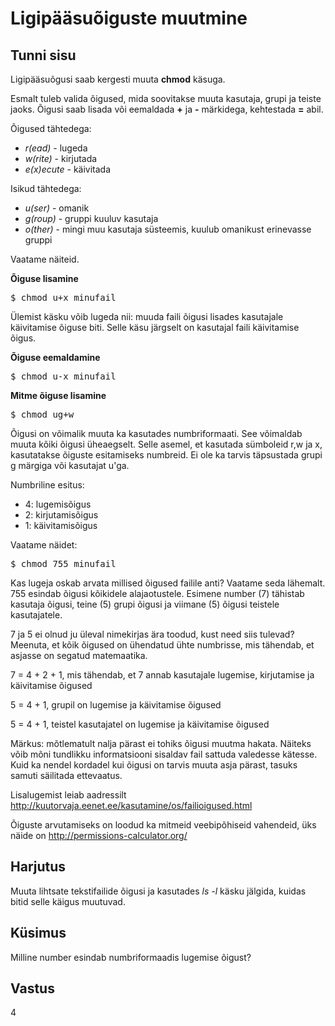 # Ligipääsuõiguste muutmine

## Tunni sisu

Ligipääsuõgusi saab kergesti muuta <b>chmod</b> käsuga.

Esmalt tuleb valida õigused, mida soovitakse muuta kasutaja, grupi ja teiste jaoks. Õigusi saab lisada või eemaldada <b>+</b> ja <b>-</b> märkidega, kehtestada <b>=</b> abil.

Õigused tähtedega:
* <i>r(ead)</i> - lugeda
* <i>w(rite)</i> - kirjutada
* <i>e(x)ecute</i> - käivitada

Isikud tähtedega:
* <i>u(ser)</i> - omanik
* <i>g(roup)</i> - gruppi kuuluv kasutaja
* <i>o(ther)</i> - mingi muu kasutaja süsteemis, kuulub omanikust erinevasse gruppi

Vaatame näiteid.

<b>Õiguse lisamine</b>

<pre>
$ chmod u+x minufail
</pre>

Ülemist käsku võib lugeda nii: muuda faili õigusi lisades kasutajale käivitamise õiguse biti. Selle käsu järgselt on kasutajal faili käivitamise õigus.

<b>Õiguse eemaldamine</b>

<pre>
$ chmod u-x minufail
</pre>

<b>Mitme õiguse lisamine</b>

<pre>
$ chmod ug+w
</pre>

Õigusi on võimalik muuta ka kasutades numbriformaati. See võimaldab muuta kõiki õigusi üheaegselt. Selle asemel, et kasutada sümboleid r,w ja x, kasutatakse õiguste esitamiseks numbreid. Ei ole ka tarvis täpsustada grupi g märgiga või kasutajat u'ga.

Numbriline esitus:

<ul>
<li>4: lugemisõigus</li>
<li>2: kirjutamisõigus</li>
<li>1: käivitamisõigus</li>
</ul>

Vaatame näidet:
<pre>
$ chmod 755 minufail
</pre>

Kas lugeja oskab arvata millised õigused failile anti? Vaatame seda lähemalt. 755 esindab õigusi kõikidele alajaotustele. Esimene number (7) tähistab kasutaja õigusi, teine (5) grupi õigusi ja viimane (5) õigusi teistele kasutajatele.

7 ja 5 ei olnud ju üleval nimekirjas ära toodud, kust need siis tulevad? Meenuta, et kõik õigused on ühendatud ühte numbrisse, mis tähendab, et asjasse on segatud matemaatika.

7 = 4 + 2 + 1, mis tähendab, et 7 annab kasutajale lugemise, kirjutamise ja käivitamise õigused

5 = 4 + 1, grupil on lugemise ja käivitamise õigused

5 = 4 + 1, teistel kasutajatel on lugemise ja käivitamise õigused

Märkus: mõtlematult nalja pärast ei tohiks õigusi muutma hakata. Näiteks võib mõni tundlikku informatsiooni sisaldav fail sattuda valedesse kätesse. Kuid ka nendel kordadel kui õigusi on tarvis muuta asja pärast, tasuks samuti säilitada ettevaatus.

Lisalugemist leiab aadressilt <a target="_blank" href="http://kuutorvaja.eenet.ee/kasutamine/os/failioigused.html">http://kuutorvaja.eenet.ee/kasutamine/os/failioigused.html</a>

Õiguste arvutamiseks on loodud ka mitmeid veebipõhiseid vahendeid, üks näide on <a target="_blank" href="http://permissions-calculator.org/">http://permissions-calculator.org/</a>

## Harjutus

Muuta lihtsate tekstifailide õigusi ja kasutades *ls -l* käsku jälgida, kuidas bitid selle käigus muutuvad.

## Küsimus

Milline number esindab numbriformaadis lugemise õigust?

## Vastus

4
